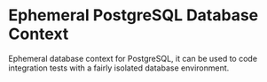 # Ephemeral PostgreSQL Database Context

Ephemeral database context for PostgreSQL, it can be used to code integration tests with a fairly isolated database environment.

